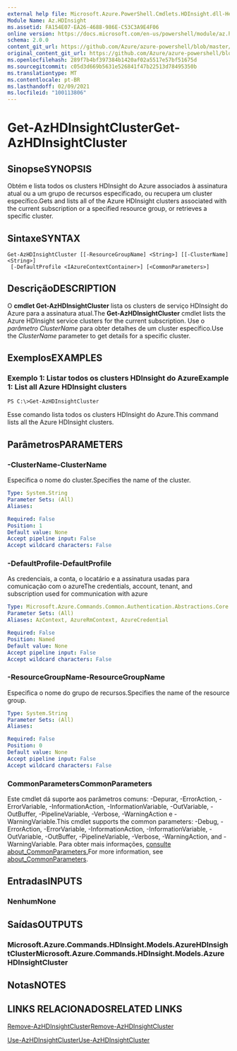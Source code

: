 ```yaml
---
external help file: Microsoft.Azure.PowerShell.Cmdlets.HDInsight.dll-Help.xml
Module Name: Az.HDInsight
ms.assetid: FA154E07-EA26-4688-986E-C53C3A9E4F06
online version: https://docs.microsoft.com/en-us/powershell/module/az.hdinsight/get-azhdinsightcluster
schema: 2.0.0
content_git_url: https://github.com/Azure/azure-powershell/blob/master/src/HDInsight/HDInsight/help/Get-AzHDInsightCluster.md
original_content_git_url: https://github.com/Azure/azure-powershell/blob/master/src/HDInsight/HDInsight/help/Get-AzHDInsightCluster.md
ms.openlocfilehash: 289f7b4bf397384b1420af02a5517e57bf51675d
ms.sourcegitcommit: c05d3d669b5631e526841f47b22513d78495350b
ms.translationtype: MT
ms.contentlocale: pt-BR
ms.lasthandoff: 02/09/2021
ms.locfileid: "100113806"
---
```

# <span data-ttu-id="c2fc6-101">Get-AzHDInsightCluster</span><span class="sxs-lookup"><span data-stu-id="c2fc6-101">Get-AzHDInsightCluster</span></span>

## <span data-ttu-id="c2fc6-102">Sinopse</span><span class="sxs-lookup"><span data-stu-id="c2fc6-102">SYNOPSIS</span></span>
<span data-ttu-id="c2fc6-103">Obtém e lista todos os clusters HDInsight do Azure associados à assinatura atual ou a um grupo de recursos especificado, ou recupera um cluster específico.</span><span class="sxs-lookup"><span data-stu-id="c2fc6-103">Gets and lists all of the Azure HDInsight clusters associated with the current subscription or a specified resource group, or retrieves a specific cluster.</span></span>

## <span data-ttu-id="c2fc6-104">Sintaxe</span><span class="sxs-lookup"><span data-stu-id="c2fc6-104">SYNTAX</span></span>

```
Get-AzHDInsightCluster [[-ResourceGroupName] <String>] [[-ClusterName] <String>]
 [-DefaultProfile <IAzureContextContainer>] [<CommonParameters>]
```

## <span data-ttu-id="c2fc6-105">Descrição</span><span class="sxs-lookup"><span data-stu-id="c2fc6-105">DESCRIPTION</span></span>
<span data-ttu-id="c2fc6-106">O **cmdlet Get-AzHDInsightCluster** lista os clusters de serviço HDInsight do Azure para a assinatura atual.</span><span class="sxs-lookup"><span data-stu-id="c2fc6-106">The **Get-AzHDInsightCluster** cmdlet lists the Azure HDInsight service clusters for the current subscription.</span></span>
<span data-ttu-id="c2fc6-107">Use o *parâmetro ClusterName* para obter detalhes de um cluster específico.</span><span class="sxs-lookup"><span data-stu-id="c2fc6-107">Use the *ClusterName* parameter to get details for a specific cluster.</span></span>

## <span data-ttu-id="c2fc6-108">Exemplos</span><span class="sxs-lookup"><span data-stu-id="c2fc6-108">EXAMPLES</span></span>

### <span data-ttu-id="c2fc6-109">Exemplo 1: Listar todos os clusters HDInsight do Azure</span><span class="sxs-lookup"><span data-stu-id="c2fc6-109">Example 1: List all Azure HDInsight clusters</span></span>
```
PS C:\>Get-AzHDInsightCluster
```

<span data-ttu-id="c2fc6-110">Esse comando lista todos os clusters HDInsight do Azure.</span><span class="sxs-lookup"><span data-stu-id="c2fc6-110">This command lists all the Azure HDInsight clusters.</span></span>

## <span data-ttu-id="c2fc6-111">Parâmetros</span><span class="sxs-lookup"><span data-stu-id="c2fc6-111">PARAMETERS</span></span>

### <span data-ttu-id="c2fc6-112">-ClusterName</span><span class="sxs-lookup"><span data-stu-id="c2fc6-112">-ClusterName</span></span>
<span data-ttu-id="c2fc6-113">Especifica o nome do cluster.</span><span class="sxs-lookup"><span data-stu-id="c2fc6-113">Specifies the name of the cluster.</span></span>

```yaml
Type: System.String
Parameter Sets: (All)
Aliases:

Required: False
Position: 1
Default value: None
Accept pipeline input: False
Accept wildcard characters: False
```

### <span data-ttu-id="c2fc6-114">-DefaultProfile</span><span class="sxs-lookup"><span data-stu-id="c2fc6-114">-DefaultProfile</span></span>
<span data-ttu-id="c2fc6-115">As credenciais, a conta, o locatário e a assinatura usadas para comunicação com o azure</span><span class="sxs-lookup"><span data-stu-id="c2fc6-115">The credentials, account, tenant, and subscription used for communication with azure</span></span>

```yaml
Type: Microsoft.Azure.Commands.Common.Authentication.Abstractions.Core.IAzureContextContainer
Parameter Sets: (All)
Aliases: AzContext, AzureRmContext, AzureCredential

Required: False
Position: Named
Default value: None
Accept pipeline input: False
Accept wildcard characters: False
```

### <span data-ttu-id="c2fc6-116">-ResourceGroupName</span><span class="sxs-lookup"><span data-stu-id="c2fc6-116">-ResourceGroupName</span></span>
<span data-ttu-id="c2fc6-117">Especifica o nome do grupo de recursos.</span><span class="sxs-lookup"><span data-stu-id="c2fc6-117">Specifies the name of the resource group.</span></span>

```yaml
Type: System.String
Parameter Sets: (All)
Aliases:

Required: False
Position: 0
Default value: None
Accept pipeline input: False
Accept wildcard characters: False
```

### <span data-ttu-id="c2fc6-118">CommonParameters</span><span class="sxs-lookup"><span data-stu-id="c2fc6-118">CommonParameters</span></span>
<span data-ttu-id="c2fc6-119">Este cmdlet dá suporte aos parâmetros comuns: -Depurar, -ErrorAction, -ErrorVariable, -InformationAction, -InformationVariable, -OutVariable, -OutBuffer, -PipelineVariable, -Verbose, -WarningAction e -WarningVariable.</span><span class="sxs-lookup"><span data-stu-id="c2fc6-119">This cmdlet supports the common parameters: -Debug, -ErrorAction, -ErrorVariable, -InformationAction, -InformationVariable, -OutVariable, -OutBuffer, -PipelineVariable, -Verbose, -WarningAction, and -WarningVariable.</span></span> <span data-ttu-id="c2fc6-120">Para obter mais informações, [consulte about_CommonParameters.](http://go.microsoft.com/fwlink/?LinkID=113216)</span><span class="sxs-lookup"><span data-stu-id="c2fc6-120">For more information, see [about_CommonParameters](http://go.microsoft.com/fwlink/?LinkID=113216).</span></span>

## <span data-ttu-id="c2fc6-121">Entradas</span><span class="sxs-lookup"><span data-stu-id="c2fc6-121">INPUTS</span></span>

### <span data-ttu-id="c2fc6-122">Nenhum</span><span class="sxs-lookup"><span data-stu-id="c2fc6-122">None</span></span>

## <span data-ttu-id="c2fc6-123">Saídas</span><span class="sxs-lookup"><span data-stu-id="c2fc6-123">OUTPUTS</span></span>

### <span data-ttu-id="c2fc6-124">Microsoft.Azure.Commands.HDInsight.Models.AzureHDInsightCluster</span><span class="sxs-lookup"><span data-stu-id="c2fc6-124">Microsoft.Azure.Commands.HDInsight.Models.AzureHDInsightCluster</span></span>

## <span data-ttu-id="c2fc6-125">Notas</span><span class="sxs-lookup"><span data-stu-id="c2fc6-125">NOTES</span></span>

## <span data-ttu-id="c2fc6-126">LINKS RELACIONADOS</span><span class="sxs-lookup"><span data-stu-id="c2fc6-126">RELATED LINKS</span></span>

[<span data-ttu-id="c2fc6-127">Remove-AzHDInsightCluster</span><span class="sxs-lookup"><span data-stu-id="c2fc6-127">Remove-AzHDInsightCluster</span></span>](./Remove-AzHDInsightCluster.md)

[<span data-ttu-id="c2fc6-128">Use-AzHDInsightCluster</span><span class="sxs-lookup"><span data-stu-id="c2fc6-128">Use-AzHDInsightCluster</span></span>](./Use-AzHDInsightCluster.md)


